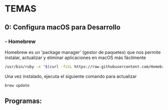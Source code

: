 # TEMAS
## 0: Configura macOS para Desarrollo
### - Homebrew
Homebrew es un 'package manager' (gestor de paquetes) que nos permite instalar, actualizar y eliminar aplicaciones en macOS más fácilmente

```bash
/usr/bin/ruby -e "$(curl -fsSL https://raw.githubusercontent.com/Homebrew/install/master/install)"
```

Una vez instalado, ejecuta el siguiente comando para actualizar
```bash
brew update
```
## Programas:

